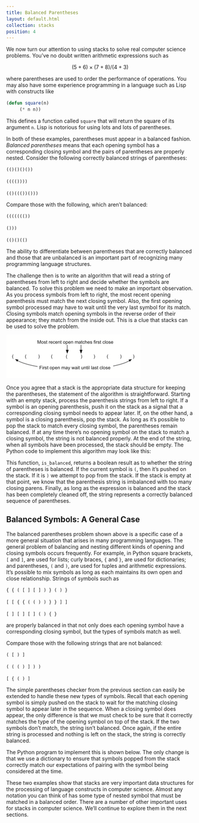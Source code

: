 ```yaml
---
title: Balanced Parentheses
layout: default.html
collection: stacks
position: 4
---
```


We now turn our attention to using stacks to solve real computer science problems. You’ve no doubt written arithmetic expressions such as

$$(5+6)\times(7+8)/(4+3)$$

where parentheses are used to order the performance of operations. You may also have some experience programming in a language such as Lisp with constructs like

```lisp
(defun square(n)
     (* n n))
```

This defines a function called `square` that will return the square of its argument `n`. Lisp is notorious for using lots and lots of parentheses.

In both of these examples, parentheses must appear in a balanced fashion. *Balanced parentheses* means that each opening symbol has a corresponding closing symbol and the pairs of parentheses are properly nested. Consider the following correctly balanced strings of parentheses:

    (()()()())

    (((())))

    (()((())()))

Compare those with the following, which aren’t balanced:

    ((((((())

    ()))

    (()()(()

The ability to differentiate between parentheses that are correctly balanced and those that are unbalanced is an important part of recognizing many programming language structures.

The challenge then is to write an algorithm that will read a string of parentheses from left to right and decide whether the symbols are balanced. To solve this problem we need to make an important observation. As you process symbols from left to right, the most recent opening parenthesis must match the next closing symbol. Also, the first opening symbol processed may have to wait until the very last symbol for its match. Closing symbols match opening symbols in the reverse order of their appearance; they match from the inside out. This is a clue that stacks can be used to solve the problem.

![Matching parentheses](figures/simple-parity-check.png)

Once you agree that a stack is the appropriate data structure for keeping the parentheses, the statement of the algorithm is straightforward. Starting with an empty stack, process the parenthesis strings from left to right. If a symbol is an opening parenthesis, push it on the stack as a signal that a corresponding closing symbol needs to appear later. If, on the other hand, a symbol is a closing parenthesis, pop the stack. As long as it’s possible to pop the stack to match every closing symbol, the parentheses remain balanced. If at any time there’s no opening symbol on the stack to match a closing symbol, the string is not balanced properly. At the end of the string, when all symbols have been processed, the stack should be empty. The Python code to implement this algorithm may look like this:

<!-- literate stacks/balanced_parentheses.py -->

This function, `is_balanced`, returns a boolean result as to whether the string of parentheses is balanced. If the current symbol is `(`, then it’s pushed on the stack. If it is `)` we attempt to pop from the stack. If the stack is empty at that point, we know that the parenthesis string is imbalanced with too many closing parens. Finally, as long as the expression is balanced and the stack has been completely cleaned off, the string represents a correctly balanced sequence of parentheses.

Balanced Symbols: A General Case
---

The balanced parentheses problem shown above is a specific case of a more general situation that arises in many programming languages. The general problem of balancing and nesting different kinds of opening and closing symbols occurs frequently. For example, in Python square brackets, `[` and `]`, are used for lists; curly braces, `{` and `}`, are used for dictionaries; and parentheses, `(` and `)`, are used for tuples and arithmetic expressions. It’s possible to mix symbols as long as each maintains its own open and close relationship. Strings of symbols such as

    { { ( [ ] [ ] ) } ( ) }

    [ [ { { ( ( ) ) } } ] ]

    [ ] [ ] [ ] ( ) { }

are properly balanced in that not only does each opening symbol have a corresponding closing symbol, but the types of symbols match as well.

Compare those with the following strings that are not balanced:

    ( [ ) ]

    ( ( ( ) ] ) )

    [ { ( ) ]

The simple parentheses checker from the previous section can easily be extended to handle these new types of symbols. Recall that each opening symbol is simply pushed on the stack to wait for the matching closing symbol to appear later in the sequence. When a closing symbol does appear, the only difference is that we must check to be sure that it correctly matches the type of the opening symbol on top of the stack. If the two symbols don’t match, the string isn’t balanced. Once again, if the entire string is processed and nothing is left on the stack, the string is correctly balanced.

The Python program to implement this is shown below. The only change is that we use a dictionary to ensure that symbols popped from the stack correctly match our expectations of pairing with the symbol being considered at the time.

<!-- literate stacks/balanced_symbols.py -->

These two examples show that stacks are very important data structures for the processing of language constructs in computer science. Almost any notation you can think of has some type of nested symbol that must be matched in a balanced order. There are a number of other important uses for stacks in computer science. We’ll continue to explore them in the next sections.
